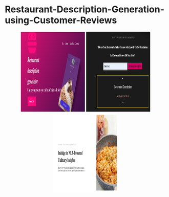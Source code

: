 # Restaurant-Description-Generation-using-Customer-Reviews
<div align="center">
  <img src="images/im_1.png" type="png" alt="png" width="200" height="250">
  <img src="images/img_2.png" type="png" alt="png" width="200" height="250">
  <img src="images/img_3.png" type="png" alt="png" width="200" height="250">
  
</div>
